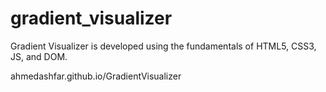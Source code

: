 # gradient_visualizer

Gradient Visualizer is developed using the fundamentals of HTML5, CSS3, JS, and DOM.



ahmedashfar.github.io/GradientVisualizer
